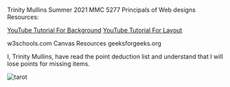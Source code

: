 Trinity Mullins
Summer 2021 MMC 5277 Principals of Web designs
Resources:

[YouTube Tutorial For Background](https://www.youtube.com/watch?v=aywzn9cf-_U&list=PLy0LQzDrrrzgg2G5RowcUj9u5xmDXJVzb&index=6)
[YouTube Tutorial For Layout](https://www.youtube.com/watch?v=BkbkUtrLkls)

w3schools.com
Canvas Resources
geeksforgeeks.org

I, Trinity Mullins, have read the point deduction list and understand that I will lose points for missing items.

![tarot](https://www.youtube.com/watch?v=BkbkUtrLkls)
